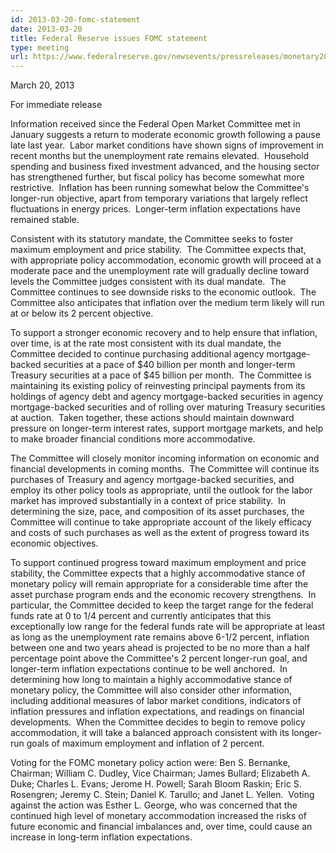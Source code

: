 ```yaml
---
id: 2013-03-20-fomc-statement
date: 2013-03-20
title: Federal Reserve issues FOMC statement
type: meeting
url: https://www.federalreserve.gov/newsevents/pressreleases/monetary20130320a.htm
---
```


March 20, 2013

For immediate release

Information received since the Federal Open Market Committee met in January suggests a return to moderate economic growth following a pause late last year.  Labor market conditions have shown signs of improvement in recent months but the unemployment rate remains elevated.  Household spending and business fixed investment advanced, and the housing sector has strengthened further, but fiscal policy has become somewhat more restrictive.  Inflation has been running somewhat below the Committee's longer-run objective, apart from temporary variations that largely reflect fluctuations in energy prices.  Longer-term inflation expectations have remained stable.

Consistent with its statutory mandate, the Committee seeks to foster maximum employment and price stability.  The Committee expects that, with appropriate policy accommodation, economic growth will proceed at a moderate pace and the unemployment rate will gradually decline toward levels the Committee judges consistent with its dual mandate.  The Committee continues to see downside risks to the economic outlook.  The Committee also anticipates that inflation over the medium term likely will run at or below its 2 percent objective.

To support a stronger economic recovery and to help ensure that inflation, over time, is at the rate most consistent with its dual mandate, the Committee decided to continue purchasing additional agency mortgage-backed securities at a pace of $40 billion per month and longer-term Treasury securities at a pace of $45 billion per month.  The Committee is maintaining its existing policy of reinvesting principal payments from its holdings of agency debt and agency mortgage-backed securities in agency mortgage-backed securities and of rolling over maturing Treasury securities at auction.  Taken together, these actions should maintain downward pressure on longer-term interest rates, support mortgage markets, and help to make broader financial conditions more accommodative.

The Committee will closely monitor incoming information on economic and financial developments in coming months.  The Committee will continue its purchases of Treasury and agency mortgage-backed securities, and employ its other policy tools as appropriate, until the outlook for the labor market has improved substantially in a context of price stability.  In determining the size, pace, and composition of its asset purchases, the Committee will continue to take appropriate account of the likely efficacy and costs of such purchases as well as the extent of progress toward its economic objectives.

To support continued progress toward maximum employment and price stability, the Committee expects that a highly accommodative stance of monetary policy will remain appropriate for a considerable time after the asset purchase program ends and the economic recovery strengthens.  In particular, the Committee decided to keep the target range for the federal funds rate at 0 to 1/4 percent and currently anticipates that this exceptionally low range for the federal funds rate will be appropriate at least as long as the unemployment rate remains above 6-1/2 percent, inflation between one and two years ahead is projected to be no more than a half percentage point above the Committee's 2 percent longer-run goal, and longer-term inflation expectations continue to be well anchored.  In determining how long to maintain a highly accommodative stance of monetary policy, the Committee will also consider other information, including additional measures of labor market conditions, indicators of inflation pressures and inflation expectations, and readings on financial developments.  When the Committee decides to begin to remove policy accommodation, it will take a balanced approach consistent with its longer-run goals of maximum employment and inflation of 2 percent.

Voting for the FOMC monetary policy action were: Ben S. Bernanke, Chairman; William C. Dudley, Vice Chairman; James Bullard; Elizabeth A. Duke; Charles L. Evans; Jerome H. Powell; Sarah Bloom Raskin; Eric S. Rosengren; Jeremy C. Stein; Daniel K. Tarullo; and Janet L. Yellen.  Voting against the action was Esther L. George, who was concerned that the continued high level of monetary accommodation increased the risks of future economic and financial imbalances and, over time, could cause an increase in long-term inflation expectations.